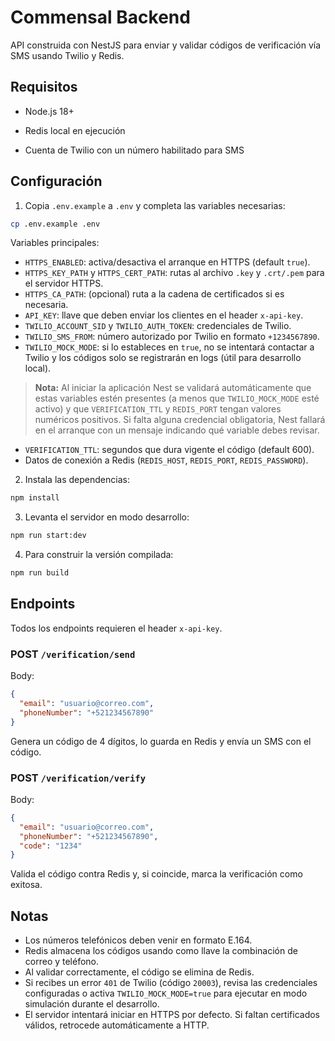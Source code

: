 # Commensal Backend


API construida con NestJS para enviar y validar códigos de verificación vía SMS usando Twilio y Redis.

## Requisitos

- Node.js 18+
- Redis local en ejecución

- Cuenta de Twilio con un número habilitado para SMS

## Configuración

1. Copia `.env.example` a `.env` y completa las variables necesarias:

```bash
cp .env.example .env
```

Variables principales:

- `HTTPS_ENABLED`: activa/desactiva el arranque en HTTPS (default `true`).
- `HTTPS_KEY_PATH` y `HTTPS_CERT_PATH`: rutas al archivo `.key` y `.crt/.pem` para el servidor HTTPS.
- `HTTPS_CA_PATH`: (opcional) ruta a la cadena de certificados si es necesaria.
- `API_KEY`: llave que deben enviar los clientes en el header `x-api-key`.
- `TWILIO_ACCOUNT_SID` y `TWILIO_AUTH_TOKEN`: credenciales de Twilio.
- `TWILIO_SMS_FROM`: número autorizado por Twilio en formato `+1234567890`.
- `TWILIO_MOCK_MODE`: si lo estableces en `true`, no se intentará contactar a Twilio y los códigos solo se registrarán en logs (útil para desarrollo local).

> **Nota:** Al iniciar la aplicación Nest se validará automáticamente que estas variables estén presentes (a menos que `TWILIO_MOCK_MODE` esté activo) y que `VERIFICATION_TTL` y `REDIS_PORT` tengan valores numéricos positivos. Si falta alguna credencial obligatoria, Nest fallará en el arranque con un mensaje indicando qué variable debes revisar.
- `VERIFICATION_TTL`: segundos que dura vigente el código (default 600).
- Datos de conexión a Redis (`REDIS_HOST`, `REDIS_PORT`, `REDIS_PASSWORD`).

2. Instala las dependencias:

```bash
npm install
```

3. Levanta el servidor en modo desarrollo:

```bash
npm run start:dev
```

4. Para construir la versión compilada:

```bash
npm run build
```

## Endpoints

Todos los endpoints requieren el header `x-api-key`.

### POST `/verification/send`

Body:

```json
{
  "email": "usuario@correo.com",
  "phoneNumber": "+521234567890"
}
```

Genera un código de 4 dígitos, lo guarda en Redis y envía un SMS con el código.

### POST `/verification/verify`

Body:

```json
{
  "email": "usuario@correo.com",
  "phoneNumber": "+521234567890",
  "code": "1234"
}
```

Valida el código contra Redis y, si coincide, marca la verificación como exitosa.

## Notas

- Los números telefónicos deben venir en formato E.164.
- Redis almacena los códigos usando como llave la combinación de correo y teléfono.
- Al validar correctamente, el código se elimina de Redis.
- Si recibes un error `401` de Twilio (código `20003`), revisa las credenciales configuradas o activa `TWILIO_MOCK_MODE=true` para ejecutar en modo simulación durante el desarrollo.
- El servidor intentará iniciar en HTTPS por defecto. Si faltan certificados válidos, retrocede automáticamente a HTTP.
